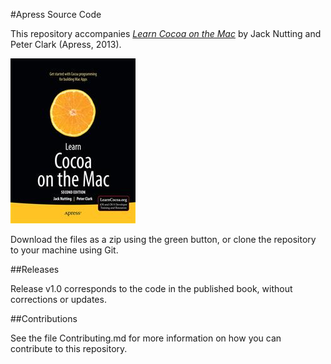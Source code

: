 #Apress Source Code

This repository accompanies [*Learn Cocoa on the Mac*](http://www.apress.com/9781430245421) by Jack Nutting and Peter  Clark (Apress, 2013).

![Cover image](9781430245421.jpg)

Download the files as a zip using the green button, or clone the repository to your machine using Git.

##Releases

Release v1.0 corresponds to the code in the published book, without corrections or updates.

##Contributions

See the file Contributing.md for more information on how you can contribute to this repository.
